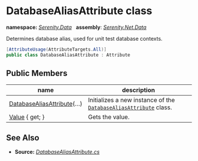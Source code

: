 # DatabaseAliasAttribute class
**namespace:** *[Serenity.Data](../README.md#serenity.data-namespace)*   **assembly**: *[Serenity.Net.Data](../README.md)*

Determines database alias, used for unit test database contexts.

```csharp
[AttributeUsage(AttributeTargets.All)]
public class DatabaseAliasAttribute : Attribute
```

## Public Members

| name | description |
| --- | --- |
| [DatabaseAliasAttribute](DatabaseAliasAttribute/DatabaseAliasAttribute.md)(…) | Initializes a new instance of the [`DatabaseAliasAttribute`](DatabaseAliasAttribute.md) class. |
| [Value](DatabaseAliasAttribute/Value.md) { get; } | Gets the value. |

## See Also

* **Source:** *[DatabaseAliasAttribute.cs](https://github.com/serenity-is/Serenity/blob/master/src/Serenity.Net.Data/Mapping/DatabaseAliasAttribute.cs)*